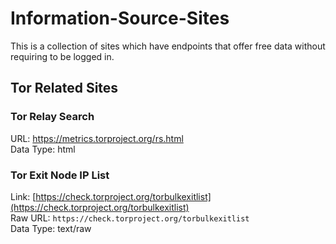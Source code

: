 # Information-Source-Sites
This is a collection of sites which have endpoints that offer free data without requiring to be logged in.

## Tor Related Sites

### Tor Relay Search
URL: https://metrics.torproject.org/rs.html <br>
Data Type: html

### Tor Exit Node IP List
Link: [https://check.torproject.org/torbulkexitlist](https://check.torproject.org/torbulkexitlist) <br>
Raw URL: ``https://check.torproject.org/torbulkexitlist`` <br>
Data Type: text/raw


